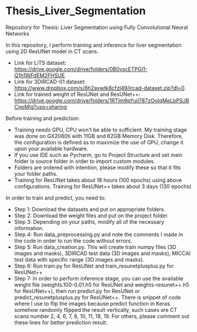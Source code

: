 # Thesis_Liver_Segmentation
Repository for Thesis: Liver Segmentation using Fully Convolutional Neural Networks

In this repository, I perform training and inference for liver segmentation using 2D ResUNet model in CT scans.
- Link for LiTS dataset: https://drive.google.com/drive/folders/0B0vscETPGI1-Q1h1WFdEM2FHSUE.
- Link for 3DIRCAD-01 dataset: https://www.dropbox.com/s/8h2avwtk8cfzl49/ircad-dataset.zip?dl=0.
- Link for trained weight of ResUNet and ResUNet++: https://drive.google.com/drive/folders/1RTlm9pYuil787zOoIqMeLbPSJBCnpMIg?usp=sharing

Before training and prediction:
- Training needs GPU, CPU won't be able to sufficient. My training stage was done on GX2080ti with 11GB and 62GB Memory Disk. Therefore, the configuration is defined as to maximize the use of GPU, change it upon your available hardware.
- If you use IDE such as Pycharm, go to Project Structure and set main folder is source folder in order to import custom modules.
- Folders are ordered with intention, please modify these so that it fits your folder paths.
- Training for ResUNet takes about 18 hours (100 epochs) using above configurations. Training for ResUNet++ takes about 3 days (130 epochs)

In order to train and predict, you need to:
- Step 1: Download the datasets and put on appropriate folders.
- Step 2: Download the weight files and put on the project folder.
- Step 3: Depending on your paths, modify all of the necessary information.
- Step 4: Run data_preprocessing.py and note the comments I made in the code in order to run the code without errors.
- Step 5: Run data_creation.py. This will create train numpy files (3D images and masks), 3DIRCAD test data (3D images and masks), MICCAI test data with specific range (3D images and masks).
- Step 6: Run train.py for ResUNet and train_resunetplusplus.py for ResUNet++
- Step 7: In order to perform inference stage, you can use the available weight file (weights.100-0.01.h5 for ResUNet and weights-resunet++.h5 for ResUNet++), then run predict.py for ResUNet or predict_resunetplusplus.py for ResUNet++. There is snippet of code where I use to flip the images because predict function in Keras somehow randomly flipped the result vertically, such cases are CT scans number 2, 4, 6, 7, 8, 10, 11, 18, 19. For others, please comment out these lines for better prediction result. 
